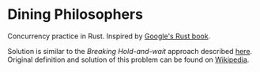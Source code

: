 # Dining Philosophers
Concurrency practice in Rust. Inspired by [Google's Rust book](https://google.github.io/comprehensive-rust/exercises/concurrency/dining-philosophers.html).

Solution is similar to the _Breaking Hold-and-wait_ approach described [here](https://w3.cs.jmu.edu/kirkpams/OpenCSF/Books/csf/html/DiningPhil.html). Original definition and solution of this problem can be found on [Wikipedia](https://en.wikipedia.org/wiki/Dining_philosophers_problem).
